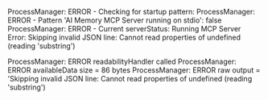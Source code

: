 ProcessManager: ERROR - Checking for startup pattern:
ProcessManager: ERROR - Pattern 'AI Memory MCP Server running on stdio': false
ProcessManager: ERROR - Current serverStatus: Running
MCP Server Error: Skipping invalid JSON line: Cannot read properties of undefined (reading 'substring')

ProcessManager: ERROR readabilityHandler called
ProcessManager: ERROR availableData size = 86 bytes
ProcessManager: ERROR raw output = 'Skipping invalid JSON line: Cannot read properties of undefined (reading 'substring')